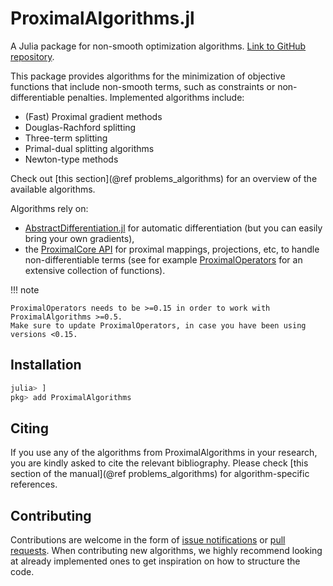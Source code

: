 # ProximalAlgorithms.jl

A Julia package for non-smooth optimization algorithms. [Link to GitHub repository](https://github.com/JuliaFirstOrder/ProximalAlgorithms.jl).

This package provides algorithms for the minimization of objective functions
that include non-smooth terms, such as constraints or non-differentiable penalties.
Implemented algorithms include:
- (Fast) Proximal gradient methods
- Douglas-Rachford splitting
- Three-term splitting
- Primal-dual splitting algorithms
- Newton-type methods

Check out [this section](@ref problems_algorithms) for an overview of the available algorithms.

Algorithms rely on:
- [AbstractDifferentiation.jl](https://github.com/JuliaDiff/AbstractDifferentiation.jl) for automatic differentiation (but you can easily bring your own gradients),
- the [ProximalCore API](https://github.com/JuliaFirstOrder/ProximalCore.jl) for proximal mappings, projections, etc, to handle non-differentiable terms (see for example [ProximalOperators](https://github.com/JuliaFirstOrder/ProximalOperators.jl) for an extensive collection of functions).

!!! note

    ProximalOperators needs to be >=0.15 in order to work with ProximalAlgorithms >=0.5.
    Make sure to update ProximalOperators, in case you have been using versions <0.15.

## Installation

```julia
julia> ]
pkg> add ProximalAlgorithms
```

## Citing

If you use any of the algorithms from ProximalAlgorithms in your research, you are kindly asked to cite the relevant bibliography.
Please check [this section of the manual](@ref problems_algorithms) for algorithm-specific references.

## Contributing

Contributions are welcome in the form of [issue notifications](https://github.com/JuliaFirstOrder/ProximalAlgorithms.jl/issues) or [pull requests](https://github.com/JuliaFirstOrder/ProximalAlgorithms.jl/pulls). When contributing new algorithms, we highly recommend looking at already implemented ones to get inspiration on how to structure the code.

